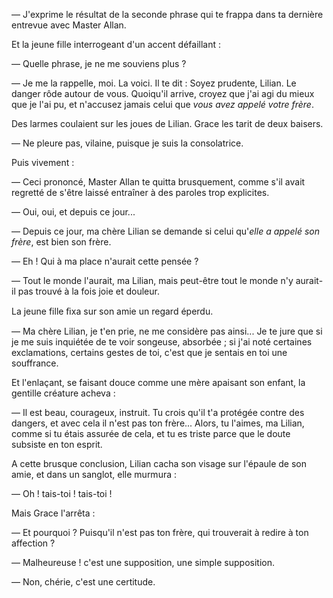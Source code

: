 — J'exprime le résultat de la seconde phrase qui te frappa dans ta dernière entrevue avec Master Allan.

Et la jeune fille interrogeant d'un accent défaillant :

— Quelle phrase, je ne me souviens plus ?

— Je me la rappelle, moi. La voici. Il te dit : Soyez prudente, Lilian. Le 
danger rôde autour de vous. Quoiqu'il arrive, croyez que j'ai agi du mieux
que je l'ai pu, et n'accusez jamais celui que _vous avez appelé votre frère_.

Des larmes coulaient sur les joues de Lilian. Grace les tarit de deux baisers.

— Ne pleure pas, vilaine, puisque je suis la consolatrice.

Puis vivement :

— Ceci prononcé, Master Allan te quitta brusquement, comme s'il avait regretté de s'être laissé entraîner à des paroles trop explicites.

— Oui, oui, et depuis ce jour... 

— Depuis ce jour, ma chère Lilian se demande si celui qu'_elle a appelé
son frère_, est bien son frère.

— Eh ! Qui à ma place n'aurait cette pensée ?

— Tout le monde l'aurait, ma Lilian, mais peut-être tout le monde n'y aurait-il pas trouvé à la fois joie et douleur.

La jeune fille ﬁxa sur son amie un regard éperdu.

— Ma chère Lilian, je t'en prie, ne me considère pas ainsi... Je te jure
que si je me suis inquiétée de te voir songeuse, absorbée ; si j'ai noté
certaines exclamations, certains gestes de toi, c'est que je sentais en toi une
souffrance.

Et l'enlaçant, se faisant douce comme une mère apaisant son enfant, la
gentille créature acheva :

— Il est beau, courageux, instruit. Tu crois qu'il t'a protégée contre des
dangers, et avec cela il n'est pas ton frère... Alors, tu l'aimes, ma Lilian,
comme si tu étais assurée de cela, et tu es triste parce que le doute subsiste
en ton esprit.

A cette brusque conclusion, Lilian cacha son visage sur l'épaule de son amie, et dans un sanglot, elle murmura :

— Oh ! tais-toi ! tais-toi !

Mais Grace l'arrêta :

— Et pourquoi ? Puisqu'il n'est pas ton frère, qui trouverait à redire à
ton affection ?

— Malheureuse ! c'est une supposition, une simple supposition.

— Non, chérie, c'est une certitude.
